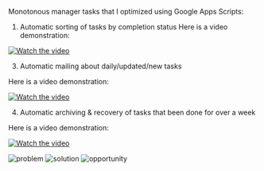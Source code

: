 Monotonous manager tasks that I optimized using Google Apps Scripts:
1) Automatic sorting of tasks by  completion status
Here is a video demonstration:    

[![Watch the video](https://img.youtube.com/vi/_YgJ5WB9_KU/0.jpg)](https://www.youtube.com/watch?v=_YgJ5WB9_KU)  

3) Automatic mailing about daily/updated/new tasks

Here is a video demonstration:    

[![Watch the video](https://img.youtube.com/vi/i62ZjbpO6xA/0.jpg)](https://www.youtube.com/watch?v=i62ZjbpO6xA)

4) Automatic archiving & recovery of tasks that been done for over a week

Here is a video demonstration:    

[![Watch the video](https://img.youtube.com/vi/yIU9igNmMvU/0.jpg)](https://www.youtube.com/watch?v=yIU9igNmMvU)    

    
![problem](https://github.com/orynbay21/Google-Apps-Scripts-Automatization/assets/98757036/0dea19f2-3312-4350-b185-96d609166f63)
![solution](https://github.com/orynbay21/Google-Apps-Scripts-Automatization/assets/98757036/f42814a8-dabd-436a-a0cc-5f33889b4d0f)
![opportunity](https://github.com/orynbay21/Google-Apps-Scripts-Automatization/assets/98757036/4da28829-4455-4054-9b39-38856455688f)
